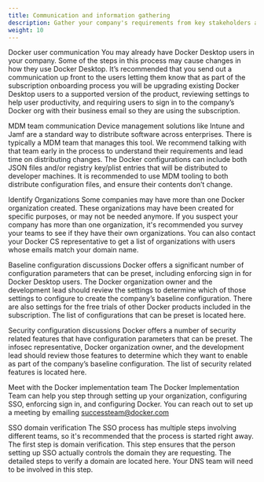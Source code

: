 ```yaml
---
title: Communication and information gathering
description: Gather your company's requirements from key stakeholders and communicate to your developers.
weight: 10
---
```



Docker user communication
You may already have Docker Desktop users in your company.  Some of the steps in this process may cause changes in how they use Docker Desktop.  It’s recommended that you send out a communication up front to the users letting them know that as part of the subscription onboarding process you will be upgrading existing Docker Desktop users to a supported version of the product, reviewing settings to help user productivity, and requiring users to sign in to the company’s Docker org with their business email so they are using the subscription.

MDM team communication
Device management solutions like Intune and Jamf are a standard way to distribute software across enterprises.  There is typically a MDM team that manages this tool.  We recommend talking with that team early in the process to understand their requirements and lead time on distributing changes.  The Docker configurations can include both JSON files and/or registry key/plist entries that will be distributed to developer machines.  It is recommended to use MDM tooling to both distribute configuration files, and ensure their contents don’t change.

Identify Organizations
Some companies may have more than one Docker organization created.  These organizations may have been created for specific purposes, or may not be needed anymore.  If you suspect your company has more than one organization, it's recommended you survey your teams to see if they have their own organizations.  You can also contact your Docker CS representative to get a list of organizations with users whose emails match your domain name.

Baseline configuration discussions
Docker offers a significant number of configuration parameters that can be preset, including enforcing sign in for Docker Desktop users.  The Docker organization owner and the development lead should review the settings to determine which of those settings to configure to create the company’s baseline configuration.  There are also settings for the free trials of other Docker products included in the subscription.  The list of configurations that can be preset is located here.

Security configuration discussions
Docker offers a number of security related features that have configuration parameters that can be preset.  The infosec representative, Docker organization owner, and the development lead should review those features to determine which they want to enable as part of the company’s baseline configuration.  The list of security related features is located here.

Meet with the Docker implementation team
The Docker Implementation Team can help you step through setting up your organization, configuring SSO, enforcing sign in, and configuring Docker.  You can reach out to set up a meeting by emailing successteam@docker.com

SSO domain verification
The SSO process has multiple steps involving different teams, so it's recommended that the process is started right away.  The first step is domain verification.  This step ensures that the person setting up SSO actually controls the domain they are requesting.  The detailed steps to verify a domain are located here.  Your DNS team will need to be involved in this step.